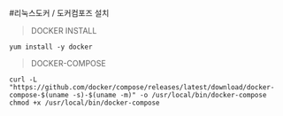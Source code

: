 #리눅스도커 / 도커컴포즈 설치


>DOCKER INSTALL
```
yum install -y docker

```

>DOCKER-COMPOSE
```
curl -L "https://github.com/docker/compose/releases/latest/download/docker-compose-$(uname -s)-$(uname -m)" -o /usr/local/bin/docker-compose
chmod +x /usr/local/bin/docker-compose

```
